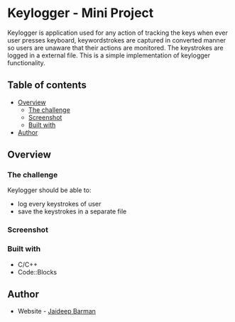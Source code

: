 # Keylogger - Mini Project
Keylogger is application used for any action of tracking the keys when ever user presses keyboard, keywordstrokes are captured in converted manner so users are unaware that their actions are monitored. The keystrokes are logged in a external file. This is a simple implementation of keylogger functionality.


## Table of contents

- [Overview](#overview)
  - [The challenge](#the-challenge)
  - [Screenshot](#screenshot)
  - [Built with](#built-with)
- [Author](#author)

## Overview

### The challenge

Keylogger should be able to:

- log every keystrokes of user
- save the keystrokes in a separate file

### Screenshot



### Built with

- C/C++
- Code::Blocks

## Author

- Website - [Jaideep Barman](https://www.showwcase.com/jd-barman)
